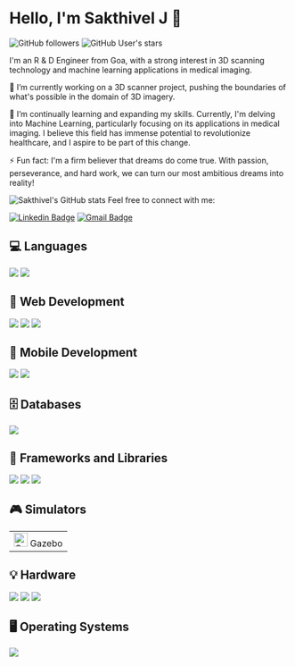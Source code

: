 # Hello, I'm Sakthivel J 👋

![GitHub followers](https://img.shields.io/github/followers/sakthivelj?style=social)
![GitHub User's stars](https://img.shields.io/github/stars/sakthivelj?style=social)

I'm an R & D Engineer from Goa, with a strong interest in 3D scanning technology and machine learning applications in medical imaging. 

🔭 I’m currently working on a 3D scanner project, pushing the boundaries of what's possible in the domain of 3D imagery.

🌱 I’m continually learning and expanding my skills. Currently, I'm delving into Machine Learning, particularly focusing on its applications in medical imaging. I believe this field has immense potential to revolutionize healthcare, and I aspire to be part of this change.

⚡ Fun fact: I'm a firm believer that dreams do come true. With passion, perseverance, and hard work, we can turn our most ambitious dreams into reality!

![Sakthivel's GitHub stats](https://github-readme-stats.vercel.app/api?username=sakthivelj&show_icons=true&theme=radical)
Feel free to connect with me:

[![Linkedin Badge](https://img.shields.io/badge/-LinkedIn-0e76a8?style=flat-square&logo=Linkedin&logoColor=white)](https://www.linkedin.com/in/sakthivel-j)
[![Gmail Badge](https://img.shields.io/badge/Gmail-D14836?style=for-the-badge&logo=gmail&logoColor=white)](mailto:sakthivel1023@gmail.com)

## 💻 Languages
<p>
  <img src="https://img.shields.io/badge/Python-3776AB?style=for-the-badge&logo=python&logoColor=white"/>
  <img src="https://img.shields.io/badge/c++-%2300599C.svg?style=for-the-badge&logo=c%2B%2B&logoColor=white"/>
</p>

## 🎨 Web Development
<p>
  <img src="https://img.shields.io/badge/css3-%231572B6.svg?style=for-the-badge&logo=css3&logoColor=white"/>
  <img src="https://img.shields.io/badge/html5-%23E34F26.svg?style=for-the-badge&logo=html5&logoColor=white"/>
  <img src="https://img.shields.io/badge/django-%23092E20.svg?style=for-the-badge&logo=django&logoColor=white"/>
</p>

## 📱 Mobile Development
<p>
  <img src="https://img.shields.io/badge/dart-%230175C2.svg?style=for-the-badge&logo=dart&logoColor=white"/>
  <img src="https://img.shields.io/badge/Flutter-%2302569B.svg?style=for-the-badge&logo=Flutter&logoColor=white"/>
</p>

## 🗄️ Databases
<p>
  <img src="https://img.shields.io/badge/sqlite-%2307405e.svg?style=for-the-badge&logo=sqlite&logoColor=white"/>
</p>

## 🧰 Frameworks and Libraries
<p>
  <img src="https://img.shields.io/badge/Anaconda-%2344A833.svg?style=for-the-badge&logo=anaconda&logoColor=white"/>
  <img src="https://img.shields.io/badge/opencv-%23white.svg?style=for-the-badge&logo=opencv&logoColor=white"/>
  <img src="https://img.shields.io/badge/ros-%230A0FF9.svg?style=for-the-badge&logo=ros&logoColor=white"/>
</p>

## 🎮 Simulators
<table>
  <tbody>
    <tr>
      <td><img alt="Gazebo" src="https://seeklogo.com/images/G/gazebo-logo-51C46471CA-seeklogo.com.png" width="25"/> Gazebo</td>
    </tr>
  </tbody>
</table>

## 💡 Hardware
<p>
  <img src="https://img.shields.io/badge/nVIDIA-%2376B900.svg?style=for-the-badge&logo=nVIDIA&logoColor=white"/> 
  <img src="https://img.shields.io/badge/-RaspberryPi-C51A4A?style=for-the-badge&logo=Raspberry-Pi"/>
  <img src="https://img.shields.io/badge/-Arduino-00979D?style=for-the-badge&logo=Arduino&logoColor=white"/>
</p>

## 🖥️ Operating Systems
<p>
  <img src="https://img.shields.io/badge/Ubuntu-E95420?style=for-the-badge&logo=ubuntu&logoColor=white"/>
</p>
